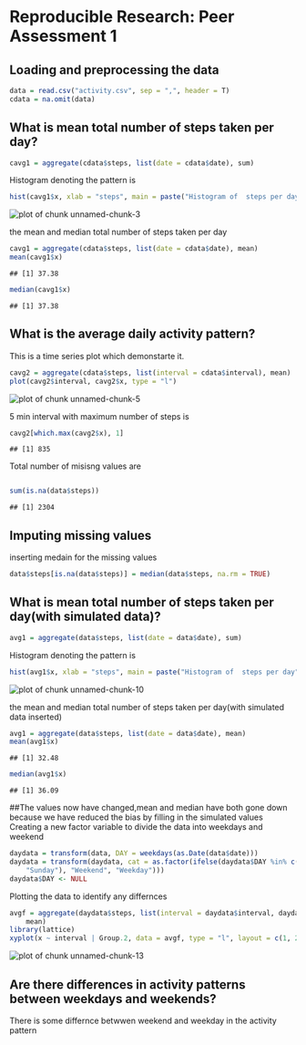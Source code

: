 # Reproducible Research: Peer Assessment 1


## Loading and preprocessing the data

```r
data = read.csv("activity.csv", sep = ",", header = T)
cdata = na.omit(data)
```

## What is mean total number of steps taken per day?

```r
cavg1 = aggregate(cdata$steps, list(date = cdata$date), sum)

```

Histogram denoting the pattern is

```r
hist(cavg1$x, xlab = "steps", main = paste("Histogram of  steps per day"))
```

![plot of chunk unnamed-chunk-3](figure/unnamed-chunk-3.png) 

the mean and median total number of steps taken per day

```r
cavg1 = aggregate(cdata$steps, list(date = cdata$date), mean)
mean(cavg1$x)
```

```
## [1] 37.38
```

```r
median(cavg1$x)
```

```
## [1] 37.38
```


## What is the average daily activity pattern?
This is a time series plot which demonstarte it.

```r
cavg2 = aggregate(cdata$steps, list(interval = cdata$interval), mean)
plot(cavg2$interval, cavg2$x, type = "l")
```

![plot of chunk unnamed-chunk-5](figure/unnamed-chunk-5.png) 

5 min interval with maximum number of steps is

```r
cavg2[which.max(cavg2$x), 1]
```

```
## [1] 835
```


Total number of misisng values are

```r

sum(is.na(data$steps))
```

```
## [1] 2304
```


## Imputing missing values
inserting medain for the missing values

```r
data$steps[is.na(data$steps)] = median(data$steps, na.rm = TRUE)
```

## What is mean total number of steps taken per day(with simulated data)?

```r
avg1 = aggregate(data$steps, list(date = data$date), sum)

```

Histogram denoting the pattern is

```r
hist(avg1$x, xlab = "steps", main = paste("Histogram of  steps per day"))
```

![plot of chunk unnamed-chunk-10](figure/unnamed-chunk-10.png) 

the mean and median total number of steps taken per day(with simulated data inserted)

```r
avg1 = aggregate(data$steps, list(date = data$date), mean)
mean(avg1$x)
```

```
## [1] 32.48
```

```r
median(avg1$x)
```

```
## [1] 36.09
```


##The values now have changed,mean and median have both gone down because we have reduced the bias by filling in the simulated values
Creating a new factor variable to divide the data into weekdays and weekend

```r
daydata = transform(data, DAY = weekdays(as.Date(data$date)))
daydata = transform(daydata, cat = as.factor(ifelse(daydata$DAY %in% c("Saturday", 
    "Sunday"), "Weekend", "Weekday")))
daydata$DAY <- NULL
```

Plotting the data to identify any differnces

```r
avgf = aggregate(daydata$steps, list(interval = daydata$interval, daydata$cat), 
    mean)
library(lattice)
xyplot(x ~ interval | Group.2, data = avgf, type = "l", layout = c(1, 2))
```

![plot of chunk unnamed-chunk-13](figure/unnamed-chunk-13.png) 

## Are there differences in activity patterns between weekdays and weekends?
There is some differnce betwwen weekend and weekday in the activity pattern
